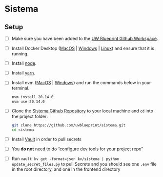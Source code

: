 # Sistema

## Setup

- [ ]  Make sure you have been added to the [UW Blueprint Github Workspace](https://github.com/uwblueprint/).
- [ ]  Install Docker Desktop ([MacOS](https://docs.docker.com/docker-for-mac/install/) | [Windows](https://docs.docker.com/desktop/install/windows-install/) | [Linux](https://docs.docker.com/engine/install/#server)) and ensure that it is running.
- [ ]  Install [node](https://docs.npmjs.com/downloading-and-installing-node-js-and-npm).
- [ ]  Install [yarn](https://classic.yarnpkg.com/lang/en/docs/install/).
- [ ]  Install nvm ([MacOS](https://medium.com/@priscillashamin/how-to-install-and-configure-nvm-on-mac-os-43e3366c75a6) | [Windows](https://github.com/coreybutler/nvm-windows#readme)) and run the commands below in your terminal.

    ```bash
    nvm install 20.14.0
    nvm use 20.14.0
    ```

- [ ]  Clone the [Sistema Github Repository](https://github.com/uwblueprint/sistema) to your local machine and `cd` into the project folder:

    ```bash
    git clone https://github.com/uwblueprint/sistema.git
    cd sistema
    ```

- [ ]  Install [Vault](https://www.notion.so/Secret-Management-2d5b59ef0987415e93ec951ce05bf03e?pvs=21) in order to pull secrets
  - [ ]  You **do not** need to do “configure dev tools for your project repo”
  - [ ]  Run `vault kv get -format=json kv/sistema | python update_secret_files.py` to pull Secrets and you should see one `.env` file in the root directory, and one in the frontend directory
